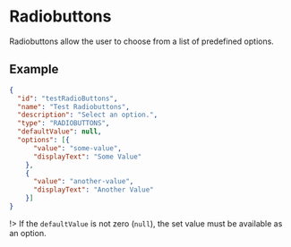 # Radiobuttons
Radiobuttons allow the user to choose from a list of predefined options.


## Example
```json
{
  "id": "testRadioButtons",
  "name": "Test Radiobuttons",
  "description": "Select an option.",
  "type": "RADIOBUTTONS",
  "defaultValue": null,
  "options": [{
      "value": "some-value",
      "displayText": "Some Value"
    },
    {
      "value": "another-value",
      "displayText": "Another Value"
    }]
}
```

!> If the `defaultValue` is not zero (`null`), the set value must be available as an option.